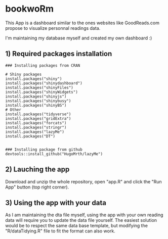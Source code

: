 # bookwoRm

This App is a dashboard similar to the ones websites like GoodReads.com propose to visualize personnal readings data.

I'm maintaining my database myself and created my own dashboard :)


## 1) Required packages installation

```
### Installing packages from CRAN

# Shiny packages
install.packages("shiny")
install.packages("shinydashboard")
install.packages("shinyFiles")
install.packages("shinyWidgets")
install.packages("shinyjs")
install.packages("shinybusy")
install.packages("shinyBS")
# Other
install.packages("tidyverse")
install.packages("gridExtra")
install.packages("forcats")
install.packages("stringr")
install.packages("lazyMe")
install.packages("DT")


### Installing package from github
devtools::install_github("HugoMrth/lazyMe")
```

## 2) Lauching the app

Download and unzip the whole repository, open "app.R" and click the "Run App" button (top right corner).


## 3) Using the app with your data

As I am maintaining the dta file myself, using the app with your own reading data will require you to update the data file yourself. The easiest solution would be to respect the same data base template, but modifying the "R/dataTidying.R" file to fit the format can also work. 
